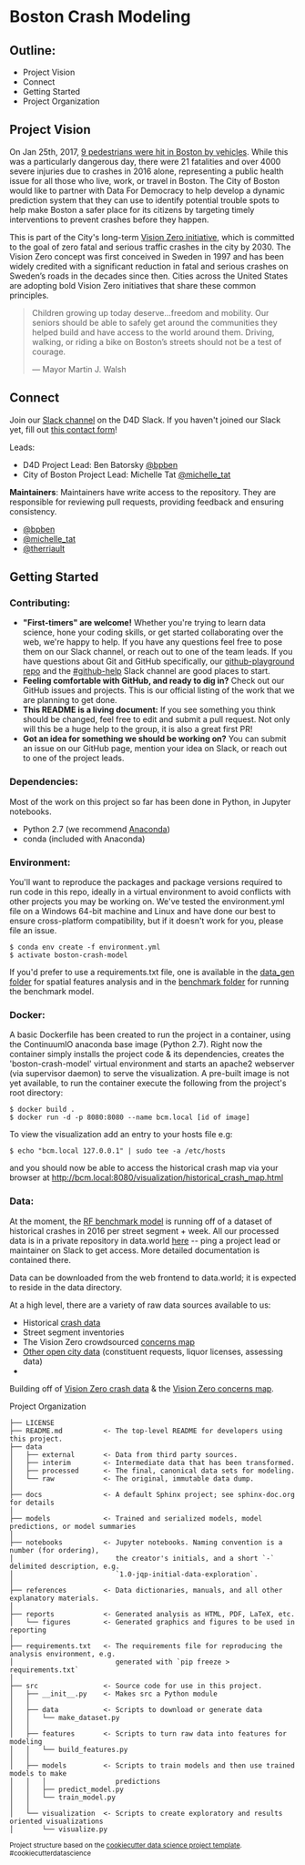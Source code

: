 Boston Crash Modeling
===================

Outline:
-----------------------
 - Project Vision
 - Connect
 - Getting Started
 - Project Organization


Project Vision
-----------------------
On Jan 25th, 2017, [9 pedestrians were hit in Boston by vehicles](http://www.bostonherald.com/news/local_coverage/2017/01/battle_for_safer_streets_nine_pedestrians_hit_in_boston_in_1_day). While this was a particularly dangerous day, there were 21 fatalities and over 4000 severe injuries due to crashes in 2016 alone, representing a public health issue for all those who live, work, or travel in Boston. The City of Boston would like to partner with Data For Democracy to help develop a dynamic prediction system that they can use to identify potential trouble spots to help make Boston a safer place for its citizens by targeting timely interventions to prevent crashes before they happen.

This is part of the City's long-term [Vision Zero initiative](http://www.visionzeroboston.org/), which is committed to the goal of zero fatal and serious traffic crashes in the city by 2030. The Vision Zero concept was first conceived in Sweden in 1997 and has been widely credited with a significant reduction in fatal and serious crashes on Sweden’s roads in the decades since then. Cities across the United States are adopting bold Vision Zero initiatives that share these common principles.

> Children growing up today deserve...freedom and mobility. Our seniors should be able to safely get around the communities they helped build and have access to the world around them. Driving, walking, or riding a bike on Boston’s streets should not be a test of courage.
>
> — Mayor Martin J. Walsh


Connect
-----------------------
Join our [Slack channel](https://datafordemocracy.slack.com/messages/p-boston-crash-model) on the D4D Slack. If you haven't joined our Slack yet, fill out [this contact form](http://datafordemocracy.org/contact.html)!

Leads:
 - D4D Project Lead: Ben Batorsky [@bpben](https://datafordemocracy.slack.com/messages/@bpben)
 - City of Boston Project Lead: Michelle Tat [@michelle_tat](https://datafordemocracy.slack.com/messages/@michelle_tat)

**Maintainers**: Maintainers have write access to the repository. They are responsible for reviewing pull requests, providing feedback and ensuring consistency.
 - [@bpben](https://datafordemocracy.slack.com/messages/@bpben)
 - [@michelle_tat](https://datafordemocracy.slack.com/messages/@michelle_tat)
 - [@therriault](https://datafordemocracy.slack.com/messages/@therriault)


Getting Started
-----------------------
### Contributing:
- **"First-timers" are welcome!** Whether you're trying to learn data science, hone your coding skills, or get started collaborating over the web, we're happy to help. If you have any questions feel free to pose them on our Slack channel, or reach out to one of the team leads. If you have questions about Git and GitHub specifically, our [github-playground repo](https://github.com/Data4Democracy/github-playground) and the [#github-help](https://datafordemocracy.slack.com/messages/github-help) Slack channel are good places to start.
- **Feeling comfortable with GitHub, and ready to dig in?** Check out our GitHub issues and projects. This is our official listing of the work that we are planning to get done.
- **This README is a living document:** If you see something you think should be changed, feel free to edit and submit a pull request. Not only will this be a huge help to the group, it is also a great first PR!
- **Got an idea for something we should be working on?** You can submit an issue on our GitHub page, mention your idea on Slack, or reach out to one of the project leads.

### Dependencies:
Most of the work on this project so far has been done in Python, in Jupyter notebooks.
- Python 2.7 (we recommend [Anaconda](https://www.continuum.io/downloads))
- conda (included with Anaconda)

### Environment:
You'll want to reproduce the packages and package versions required to run code in this repo, ideally in a virtual environment to avoid conflicts with other projects you may be working on. We've tested the environment.yml file on a Windows 64-bit machine and Linux and have done our best to ensure cross-platform compatibility, but if it doesn't work for you, please file an issue.

    $ conda env create -f environment.yml
    $ activate boston-crash-model

If you'd prefer to use a requirements.txt file, one is available in the [data_gen folder](https://github.com/Data4Democracy/boston-crash-modeling/tree/master/notebooks/data_generation) for spatial features analysis and in the [benchmark folder](https://github.com/Data4Democracy/boston-crash-modeling/tree/master/notebooks/benchmark) for running the benchmark model.

### Docker:
A basic Dockerfile has been created to run the project in a container, using the ContinuumIO anaconda base image (Python 2.7). Right now the container simply installs the project code & its dependencies, creates the 'boston-crash-model' virtual environment and starts an apache2 webserver (via supervisor daemon) to serve the visualization. A pre-built image is not yet available, to run the container execute the following from the project's root directory:

	$ docker build .
	$ docker run -d -p 8080:8080 --name bcm.local [id of image]

To view the visualization add an entry to your hosts file e.g:

	$ echo "bcm.local 127.0.0.1" | sudo tee -a /etc/hosts

and you should now be able to access the historical crash map via your browser at http://bcm.local:8080/visualization/historical_crash_map.html


### Data:

At the moment, the [RF benchmark model](https://github.com/Data4Democracy/boston-crash-modeling/blob/master/notebooks/benchmark/crash_predict_benchmark.ipynb) is running off of a dataset of historical crashes in 2016 per street segment + week. All our processed data is in a private repository in data.world [here](https://data.world/data4democracy/boston-crash-model) -- ping a project lead or maintainer on Slack to get access. More detailed documentation is contained there.

Data can be downloaded from the web frontend to data.world; it is expected to reside in the data directory.

At a high level, there are a variety of raw data sources available to us:
- Historical [crash data](http://app01.cityofboston.gov/VisionZero)
- Street segment inventories
- The Vision Zero crowdsourced [concerns map](http://app01.cityofboston.gov/VZSafety)
- [Other open city data](https://data.boston.gov/) (constituent requests, liquor licenses, assessing data)
-

Building off of [Vision Zero crash data](http://app01.cityofboston.gov/VisionZero) & the [Vision Zero concerns map](http://app01.cityofboston.gov/VZSafety).


Project Organization

    ├── LICENSE
    ├── README.md          <- The top-level README for developers using this project.
    ├── data
    │   ├── external       <- Data from third party sources.
    │   ├── interim        <- Intermediate data that has been transformed.
    │   ├── processed      <- The final, canonical data sets for modeling.
    │   └── raw            <- The original, immutable data dump.
    │
    ├── docs               <- A default Sphinx project; see sphinx-doc.org for details
    │
    ├── models             <- Trained and serialized models, model predictions, or model summaries
    │
    ├── notebooks          <- Jupyter notebooks. Naming convention is a number (for ordering),
    │                         the creator's initials, and a short `-` delimited description, e.g.
    │                         `1.0-jqp-initial-data-exploration`.
    │
    ├── references         <- Data dictionaries, manuals, and all other explanatory materials.
    │
    ├── reports            <- Generated analysis as HTML, PDF, LaTeX, etc.
    │   └── figures        <- Generated graphics and figures to be used in reporting
    │
    ├── requirements.txt   <- The requirements file for reproducing the analysis environment, e.g.
    │                         generated with `pip freeze > requirements.txt`
    │
    ├── src                <- Source code for use in this project.
    │   ├── __init__.py    <- Makes src a Python module
    │   │
    │   ├── data           <- Scripts to download or generate data
    │   │   └── make_dataset.py
    │   │
    │   ├── features       <- Scripts to turn raw data into features for modeling
    │   │   └── build_features.py
    │   │
    │   ├── models         <- Scripts to train models and then use trained models to make
    │   │   │                 predictions
    │   │   ├── predict_model.py
    │   │   └── train_model.py
    │   │
    │   └── visualization  <- Scripts to create exploratory and results oriented visualizations
    │       └── visualize.py
   

<p><small>Project structure based on the <a target="_blank" href="https://drivendata.github.io/cookiecutter-data-science/">cookiecutter data science project template</a>. #cookiecutterdatascience</small></p>
